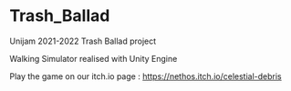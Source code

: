 # Trash_Ballad
Unijam 2021-2022 Trash Ballad project

Walking Simulator realised with Unity Engine

Play the game on our itch.io page : https://nethos.itch.io/celestial-debris
